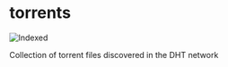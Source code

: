 torrents 
========
![Indexed](https://img.shields.io/badge/indexed-203802-blue)

Collection of torrent files discovered in the DHT network
